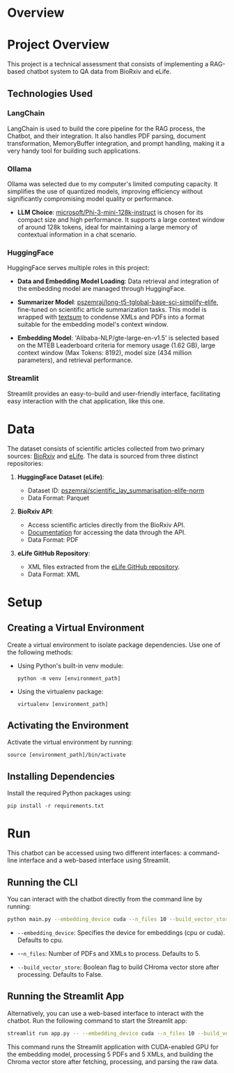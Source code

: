 # Overview

# Project Overview

This project is a technical assessment that consists of implementing a RAG-based chatbot system to QA data from BioRxiv and eLife.

## Technologies Used

### LangChain

LangChain is used to build the core pipeline for the RAG process, the Chatbot, and their integration. It also handles PDF parsing, document transformation, MemoryBuffer integration, and prompt handling, making it a very handy tool for building such applications.

### Ollama

Ollama was selected due to my computer's limited computing capacity. It simplifies the use of quantized models, improving efficiency without significantly compromising model quality or performance.

- **LLM Choice**: [microsoft/Phi-3-mini-128k-instruct](https://ollama.com/library/phi3:3.8b-instruct) is chosen for its compact size and high performance. It supports a large context window of around 128k tokens, ideal for maintaining a large memory of contextual information in a chat scenario.


### HuggingFace

HuggingFace serves multiple roles in this project:

- **Data and Embedding Model Loading**: Data retrieval and integration of the embedding model are managed through HuggingFace.
  
- **Summarizer Model**: [pszemraj/long-t5-tglobal-base-sci-simplify-elife](https://huggingface.co/pszemraj/long-t5-tglobal-base-sci-simplify), fine-tuned on scientific article summarization tasks. This model is wrapped with [textsum](https://github.com/pszemraj/textsum) to condense XMLs and PDFs into a format suitable for the embedding model's context window.
  
- **Embedding Model**: 'Alibaba-NLP/gte-large-en-v1.5' is selected based on the MTEB Leaderboard criteria for memory usage (1.62 GB), large context window (Max Tokens: 8192), model size (434 million parameters), and retrieval performance.

### Streamlit

Streamlit provides an easy-to-build and user-friendly interface, facilitating easy interaction with the chat application, like this one.


# Data

The dataset consists of scientific articles collected from two primary sources: [BioRxiv](https://www.biorxiv.org/) and [eLife](https://elifesciences.org/). The data is sourced from three distinct repositories:

1. **HuggingFace Dataset (eLife)**:
   - Dataset ID: [pszemraj/scientific_lay_summarisation-elife-norm](https://huggingface.co/datasets/pszemraj/scientific_lay_summarisation-elife-norm/viewer)
   - Data Format: Parquet

2. **BioRxiv API**:
   - Access scientific articles directly from the BioRxiv API.
   - [Documentation](https://api.biorxiv.org/) for accessing the data through the API.
   - Data Format: PDF

3. **eLife GitHub Repository**:
   - XML files extracted from the [eLife GitHub repository](https://github.com/elifesciences/elife-article-xml).
   - Data Format: XML


# Setup

## Creating a Virtual Environment
Create a virtual environment to isolate package dependencies. Use one of the following methods:

- Using Python's built-in venv module:
  ```
  python -m venv [environment_path]
  ```
  
- Using the virtualenv package:
  ```
  virtualenv [environment_path]
  ```

## Activating the Environment
Activate the virtual environment by running:
```
source [environment_path]/bin/activate
```

## Installing Dependencies
Install the required Python packages using:
```
pip install -r requirements.txt
```

# Run

This chatbot can be accessed using two different interfaces: a command-line interface and a web-based interface using Streamlit.

## Running the CLI

You can interact with the chatbot directly from the command line by running:

```bash
python main.py --embedding_device cuda --n_files 10 --build_vector_store
```

- `--embedding_device`: Specifies the device for embeddings (cpu or cuda). Defaults to cpu.

- --`n_files`: Number of PDFs and XMLs to process. Defaults to 5.

- `--build_vector_store`: Boolean flag to build CHroma vector store after processing. Defaults to False.

## Running the Streamlit App

Alternatively, you can use a web-based interface to interact with the chatbot. Run the following command to start the Streamlit app:

```bash
streamlit run app.py -- --embedding_device cuda --n_files 10 --build_vector_store
```

This command runs the Streamlit application with CUDA-enabled GPU for the embedding model, processing 5 PDFs and 5 XMLs, and building the Chroma vector store after fetching, processing, and parsing the raw data.

